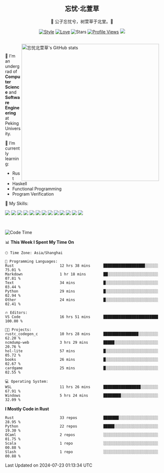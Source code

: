 <div align="center">

## 忘忧·北萱草
  
🌟 公子忘忧兮，树萱草于北堂。🌟 

[![Style](https://img.shields.io/badge/Style-%E5%BF%98%E5%BF%A7%E5%8C%97%E8%90%B1%E8%8D%89-8e48ff)](https://github.com/Wybxc)
[![Love](https://img.shields.io/badge/Love-100%25!-ff69b4)](https://monthly.wybxc.cc)
![Stars](https://img.shields.io/github/stars/Wybxc?affiliations=OWNER%2CCOLLABORATOR&label=Stars)
[![Profile Views](https://komarev.com/ghpvc/?username=Wybxc&color=green)](https://github.com/Wybxc)
![](https://hit.yhype.me/github/profile?user_id=25005856)

</div>

<br/>

<a href="https://github.com/Wybxc/Wybxc">
<img align="right" width="450px" src="https://github.com/Wybxc/metrics/raw/main/merged-stats.svg" alt="忘忧北萱草's GitHub stats" />
</a>

<br />

🏫 I'm an undergrad of **Computer Science** and **Software Engineering** at Peking University.

🌱 I’m currently learning: 
  - Rust
  - Haskell
  - Functional Programming
  - Program Verification

🌟 My Skills:

![](https://img.shields.io/badge/-Python-3e74a2?style=flat-square&logo=Python&logoColor=fff)
![](https://img.shields.io/badge/-TypeScript-3178C6?style=flat-square&logo=TypeScript&logoColor=fff)
![](https://img.shields.io/badge/-Rust-9a7b63?style=flat-square&logo=Rust&logoColor=fff)
![](https://img.shields.io/badge/-C++-ae3a62?style=flat-square&logo=cplusplus&logoColor=fff)
![](https://img.shields.io/badge/-OCaml-ac5e0a?style=flat-square&logo=OCaml&logoColor=fff)
![](https://img.shields.io/badge/-React-2d98ce?style=flat-square&logo=React&logoColor=fff)
![](https://img.shields.io/badge/-FastAPI-009688?style=flat-square&logo=FastAPI&logoColor=fff)
![](https://img.shields.io/badge/-NumPy-5974c9?style=flat-square&logo=NumPy&logoColor=fff)
![](https://img.shields.io/badge/-PyTorch-d6543c?style=flat-square&logo=PyTorch&logoColor=fff)
![](https://img.shields.io/badge/-Nix-2496ED?style=flat-square&logo=NixOS&logoColor=fff)
![](https://img.shields.io/badge/-Neo4j-1c4063?style=flat-square&logo=Neo4j&logoColor=fff)
![](https://img.shields.io/badge/-Ren'Py-bb6365?style=flat-square&logo=RenPy&logoColor=fff)
![](https://img.shields.io/badge/-After%20Effects-090159?style=flat-square&logo=adobeaftereffects&logoColor=fff)

<br />

<!--START_SECTION:waka-->
![Code Time](http://img.shields.io/badge/Code%20Time-1%2C957%20hrs%202%20mins-blue)

📊 **This Week I Spent My Time On** 

```text
🕑︎ Time Zone: Asia/Shanghai

💬 Programming Languages: 
Rust                     12 hrs 38 mins      ███████████████████░░░░░░   75.01 % 
Markdown                 1 hr 18 mins        ██░░░░░░░░░░░░░░░░░░░░░░░   07.81 % 
Text                     34 mins             █░░░░░░░░░░░░░░░░░░░░░░░░   03.44 % 
Python                   29 mins             █░░░░░░░░░░░░░░░░░░░░░░░░   02.94 % 
Other                    24 mins             █░░░░░░░░░░░░░░░░░░░░░░░░   02.41 % 

🔥 Editors: 
VS Code                  16 hrs 51 mins      █████████████████████████   100.00 % 

🐱‍💻 Projects: 
rustc_codegen_c          10 hrs 28 mins      ████████████████░░░░░░░░░   62.20 % 
ncmdump-web              3 hrs 29 mins       █████░░░░░░░░░░░░░░░░░░░░   20.76 % 
hol-lite                 57 mins             █░░░░░░░░░░░░░░░░░░░░░░░░   05.72 % 
books                    26 mins             █░░░░░░░░░░░░░░░░░░░░░░░░   02.67 % 
cardgame                 25 mins             █░░░░░░░░░░░░░░░░░░░░░░░░   02.55 % 

💻 Operating System: 
WSL                      11 hrs 26 mins      █████████████████░░░░░░░░   67.91 % 
Windows                  5 hrs 24 mins       ████████░░░░░░░░░░░░░░░░░   32.09 % 
```

**I Mostly Code in Rust** 

```text
Rust                     33 repos            ███████░░░░░░░░░░░░░░░░░░   28.95 % 
Python                   22 repos            █████░░░░░░░░░░░░░░░░░░░░   19.30 % 
OCaml                    2 repos             ░░░░░░░░░░░░░░░░░░░░░░░░░   01.75 % 
Scala                    1 repo              ░░░░░░░░░░░░░░░░░░░░░░░░░   00.88 % 
Slash                    1 repo              ░░░░░░░░░░░░░░░░░░░░░░░░░   00.88 % 
```




 Last Updated on 2024-07-23 01:13:34 UTC
<!--END_SECTION:waka-->
